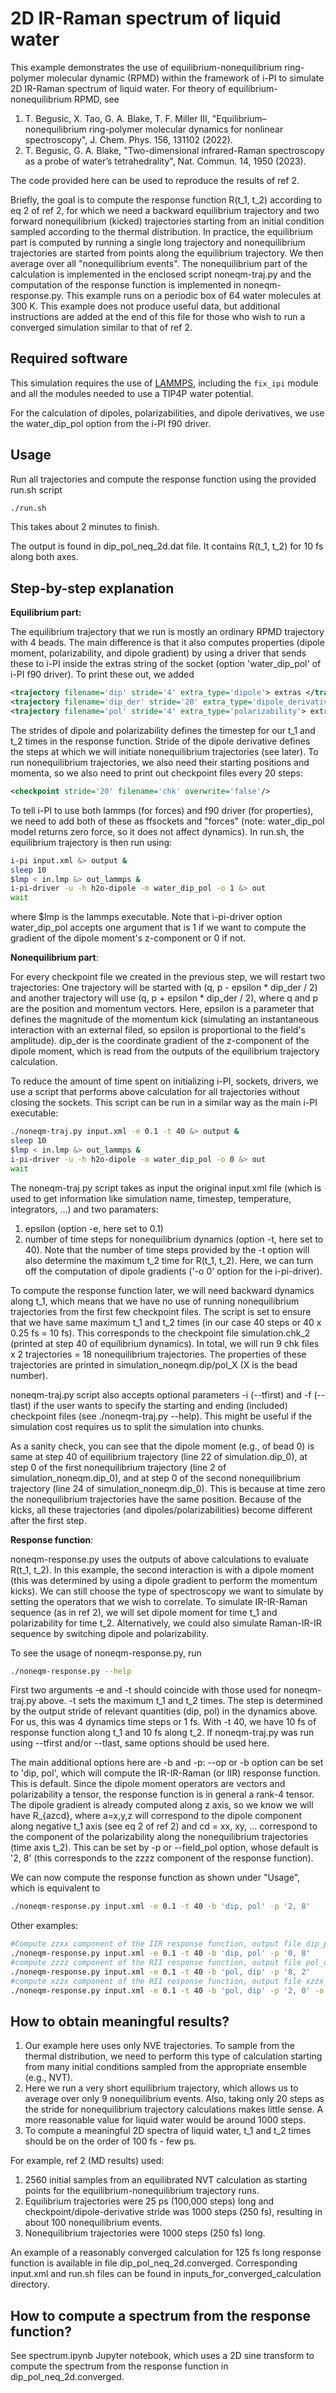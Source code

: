 2D IR-Raman spectrum of liquid water
====================================

This example demonstrates the use of equilibrium-nonequilibrium ring-polymer molecular dynamic (RPMD) within the framework of i-PI to simulate 2D IR-Raman spectrum of liquid water. 
For theory of equilibrium-nonequilibrium RPMD, see
1. T. Begusic, X. Tao, G. A. Blake, T. F. Miller III, "Equilibrium–nonequilibrium ring-polymer molecular dynamics for nonlinear spectroscopy", J. Chem. Phys. 156, 131102 (2022).
2. T. Begusic, G. A. Blake, "Two-dimensional infrared-Raman spectroscopy as a probe of water’s tetrahedrality", Nat. Commun. 14, 1950 (2023).

The code provided here can be used to reproduce the results of ref 2.

Briefly, the goal is to compute the response function R(t_1, t_2) according to eq 2 of ref 2, for which we need a backward equilibrium trajectory and two forward nonequilibrium (kicked) trajectories starting from an initial condition sampled according to the thermal distribution. In practice, the equilibrium part is computed by running a single long trajectory and nonequilibrium trajectories are started from points along the equilibrium trajectory. We then average over all "nonequilibrium events". The nonequilibrium part of the calculation is implemented in the enclosed script noneqm-traj.py and the computation of the response function is implemented in noneqm-response.py. This example runs on a periodic box of 64 water molecules at 300 K.
This example does not produce useful data, but additional instructions are added at the end of this file for those who wish to run a converged simulation similar to that of ref 2.


Required software
-----------------

This simulation requires the use of [LAMMPS](https://www.lammps.org/), including the 
`fix_ipi` module and all the modules needed to use a TIP4P water potential.

For the calculation of dipoles, polarizabilities, and dipole derivatives, we use the
water_dip_pol option from the i-PI f90 driver.


Usage
-----

Run all trajectories and compute the response function using the provided run.sh script 

```bash
./run.sh
```

This takes about 2 minutes to finish.

The output is found in dip_pol_neq_2d.dat file. It contains R(t_1, t_2) for 10 fs along both axes.

Step-by-step explanation
-------------------------

**Equilibrium part:**

The equilibrium trajectory that we run is mostly an ordinary RPMD trajectory with 4 beads. The main difference is that it also computes properties (dipole moment, polarizability, and dipole gradient) by using a driver that sends these to i-PI inside the extras string of the socket (option 'water_dip_pol' of i-PI f90 driver). To print these out, we added
```xml
<trajectory filename='dip' stride='4' extra_type='dipole'> extras </trajectory>
<trajectory filename='dip_der' stride='20' extra_type='dipole_derivative'> extras </trajectory>    
<trajectory filename='pol' stride='4' extra_type='polarizability'> extras </trajectory>
```
The strides of dipole and polarizability defines the timestep for our t_1 and t_2 times in the response function. Stride of the dipole derivative defines the steps at which we will initiate nonequilibrium trajectories (see later). To run nonequilibrium trajectories, we also need their starting positions and momenta, so we also need to print out checkpoint files every 20 steps:
```xml
<checkpoint stride='20' filename='chk' overwrite='false'/>
```
To tell i-PI to use both lammps (for forces) and f90 driver (for properties), we need to add both of these as ffsockets and "forces" (note: water_dip_pol model returns zero force, so it does not affect dynamics). In run.sh, the equilibrium trajectory is then run using:
```bash
i-pi input.xml &> output &
sleep 10
$lmp < in.lmp &> out_lammps &
i-pi-driver -u -h h2o-dipole -m water_dip_pol -o 1 &> out
wait
```
where $lmp is the lammps executable. Note that i-pi-driver option water_dip_pol accepts one argument that is 1 if we want to compute the gradient of the dipole moment's z-component or 0 if not.

**Nonequilibrium part**:

For every checkpoint file we created in the previous step, we will restart two trajectories: One trajectory will be started with (q, p - epsilon * dip_der / 2) 
and another trajectory will use (q, p + epsilon * dip_der / 2), where q and p are the position and momentum vectors.
Here, epsilon is a parameter that defines the magnitude of the momentum kick (simulating an instantaneous interaction with an external filed, 
so epsilon is proportional to the field's amplitude). dip_der is the coordinate gradient of the z-component of the dipole moment, which is read from the outputs of the
equilibrium trajectory calculation.

To reduce the amount of time spent on initializing i-PI, sockets, drivers, we use a script that performs above calculation for all trajectories
without closing the sockets. This script can be run in a similar way as the main i-PI executable:
```bash
./noneqm-traj.py input.xml -e 0.1 -t 40 &> output &
sleep 10
$lmp < in.lmp &> out_lammps &
i-pi-driver -u -h h2o-dipole -m water_dip_pol -o 0 &> out
wait
```
The noneqm-traj.py script takes as input the original input.xml file (which is used to get information like simulation name, timestep, temperature, integrators, ...)
and two paramaters:
1) epsilon (option -e, here set to 0.1)
2) number of time steps for nonequilibrium dynamics (option -t, here set to 40).
Note that the number of time steps provided by the -t option will also determine the maximum t_2 time for R(t_1, t_2).
Here, we can turn off the computation of dipole gradients ('-o 0' option for the i-pi-driver).

To compute the response function later, we will need backward dynamics along t_1, which means that we have no use of running nonequilibrium trajectories from 
the first few checkpoint files. The script is set to ensure that we have same maximum t_1 and t_2 times (in our case 40 steps or 40 x 0.25 fs = 10 fs). This
corresponds to the checkpoint file simulation.chk_2 (printed at step 40 of equilibrium dynamics). In total, we will run 9 chk files x 2 trajectories = 18 nonequilibrium trajectories.
The properties of these trajectories are printed in simulation_noneqm.dip/pol_X (X is the bead number).

noneqm-traj.py script also accepts optional parameters -i (--tfirst) and -f (--tlast) if the user wants to specify the starting and ending (included) checkpoint files (see ./noneqm-traj.py --help). This might be useful if the simulation cost requires us to split the simulation into chunks.

As a sanity check, you can see that the dipole moment (e.g., of bead 0) is same at step 40 of equilibrium trajectory (line 22 of simulation.dip_0), at step 0 of the first nonequilibrium trajectory (line 2 of simulation_noneqm.dip_0), and at step 0 of the second nonequilibrium trajectory (line 24 of simulation_noneqm.dip_0). This is because at time zero the nonequilibrium trajectories have the same position. Because of the kicks, all these trajectories (and dipoles/polarizabilities) become different after the first step.

**Response function**:

noneqm-response.py uses the outputs of above calculations to evaluate R(t_1, t_2). In this example, the second interaction is with a dipole moment (this was determined by using a dipole gradient to perform the momentum kicks). We can still choose the type of spectroscopy we want to simulate by setting the operators that we wish to correlate. To simulate IR-IR-Raman sequence (as in ref 2), we will set dipole moment for time t_1 and polarizability for time t_2. Alternatively, we could also simulate Raman-IR-IR sequence by switching dipole and polarizability.

To see the usage of noneqm-response.py, run
```bash
./noneqm-response.py --help
```
First two arguments -e and -t should coincide with those used for noneqm-traj.py above. -t sets the maximum t_1 and t_2 times. The step is determined by the output stride of relevant quantities (dip, pol) in the dynamics above. For us, this was 4 dynamics time steps or 1 fs. With -t 40, we have 10 fs of response function along t_1 and 10 fs along t_2.
If noneqm-traj.py was run using --tfirst and/or --tlast, same options should be used here.

The main additional options here are -b and -p:
--op or -b option can be set to 'dip, pol', which will compute the IR-IR-Raman (or IIR) response function. This is default. 
Since the dipole moment operators are vectors and polarizability a tensor, the response function is in general a rank-4 tensor. The dipole gradient is already computed along z axis, so we know we will have R_{azcd}, where a=x,y,z will correspond to the dipole component along negative t_1 axis (see eq 2 of ref 2) and cd = xx, xy, ... correspond to the component of the polarizability along the nonequilibrium trajectories (time axis t_2). This can be set by -p or --field_pol option, whose default is '2, 8' (this corresponds to the zzzz component of the response function).

We can now compute the response function as shown under "Usage", which is equivalent to
```bash
./noneqm-response.py input.xml -e 0.1 -t 40 -b 'dip, pol' -p '2, 8'
```

Other examples:
```bash
#Compute zzxx component of the IIR response function, output file dip_pol_neq_2d.dat.
./noneqm-response.py input.xml -e 0.1 -t 40 -b 'dip, pol' -p '0, 8'
#compute zzzz component of the RII response function, output file pol_dip_neq_2d.dat.
./noneqm-response.py input.xml -e 0.1 -t 40 -b 'pol, dip' -p '8, 2'
#compute xzzx component of the RII response function, output file xzzx_pol_dip_neq_2d.dat.
./noneqm-response.py input.xml -e 0.1 -t 40 -b 'pol, dip' -p '2, 0' -o 'xzzx'
```

How to obtain meaningful results?
---------------------------------

1) Our example here uses only NVE trajectories. To sample from the thermal distribution, we need to perform this type of calculation starting from many initial conditions sampled from the appropriate ensemble (e.g., NVT).
2) Here we run a very short equilibrium trajectory, which allows us to average over only 9 nonequilibrium events. Also, taking only 20 steps as the stride for nonequilibrium trajectory calculations makes little sense. A more reasonable value for liquid water would be around 1000 steps.
3) To compute a meaningful 2D spectra of liquid water, t_1 and t_2 times should be on the order of 100 fs - few ps.

For example, ref 2 (MD results) used:
1) 2560 initial samples from an equilibrated NVT calculation as starting points for the equilibrium-nonequilibrium trajectory runs.
2) Equilibrium trajectories were 25 ps (100,000 steps) long and checkpoint/dipole-derivative stride was 1000 steps (250 fs), resulting in about 100 nonequilibrium events.
3) Nonequilibrium trajectories were 1000 steps (250 fs) long.

An example of a reasonably converged calculation for 125 fs long response function is available in file dip_pol_neq_2d.converged. Corresponding input.xml and run.sh files can be found in inputs_for_converged_calculation directory.


How to compute a spectrum from the response function?
-----------------------------------------------------

See spectrum.ipynb Jupyter notebook, which uses a 2D sine transform to compute the spectrum from the response function in dip_pol_neq_2d.converged.
